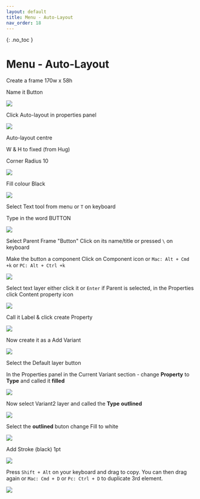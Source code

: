 ```yaml
---
layout: default
title: Menu - Auto-Layout
nav_order: 18
---
```


{: .no_toc }

# Menu - Auto-Layout

Create a frame 170w x 58h 

Name it Button

![](images/img_menu_AL/menu_AL_1.png)

Click Auto-layout in properties panel

![](images/img_menu_AL/menu_AL_2.png)

Auto-layout centre

W & H to fixed (from Hug)

Corner Radius 10

![](images/img_menu_AL/menu_AL_3.png)

Fill colour Black

![](images/img_menu_AL/menu_AL_5.png)

Select Text tool from menu or `T` on keyboard

Type in the word BUTTON


![](images/img_menu_AL/menu_AL_6.png)

Select Parent Frame "Button" Click on its name/title or pressed `\` on keyboard

Make the button a component Click on Component icon or `Mac: Alt + Cmd +k` or `PC: Alt + Ctrl +k`

![](images/img_menu_AL/comp_icon.png)

Select text layer either click it or `Enter` if Parent is selected, in the Properties click Content property icon

![](images/img_menu_AL/prop_icon.png)

Call it Label & click create Property

![](images/img_menu_AL/make_prop.png)

Now create it as a Add Variant

![](images/img_menu_AL/menu_AL_9.png)

Select the Default layer button

In the Properties panel in the Current Variant section - change **Property** to **Type** and called it **filled**

![](images/img_menu_AL/menu_AL_10.png)

Now select Variant2 layer and called the **Type** **outlined**

![](images/img_menu_AL/menu_AL_11.png)

Select the **outlined** buton change Fill to white

![](images/img_menu_AL/menu_AL_13.png)

Add Stroke (black) 1pt

![](images/img_menu_AL/menu_AL_14.png)

Press `Shift + Alt` on your keyboard and drag to copy. You can then drag again or `Mac: Cmd + D`  or `Pc: Ctrl + D` to duplicate 3rd element.

![](images/img_menu_AL/drag_drop.gif)

